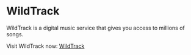 # WildTrack

WildTrack is a digital music service that gives you access to millions of songs.

Visit WildTrack now: [WildTrack](https://wildtrack.netlify.app/)
